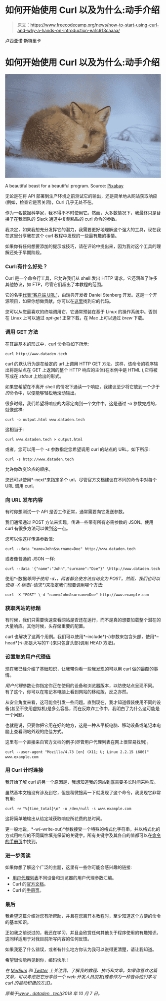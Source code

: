 # 如何开始使用 Curl 以及为什么:动手介绍

> 原文：<https://www.freecodecamp.org/news/how-to-start-using-curl-and-why-a-hands-on-introduction-ea1c913caaaa/>

卢西亚诺·斯特里卡

# 如何开始使用 Curl 以及为什么:动手介绍

![7T-1Ovw5prQKYXj9z1kBWfRLv9xXDmRLax9T](img/15bcc403781780a3ebc048dcff7316a4.png)

A beautiful beast for a beautiful program. Source: [Pixabay](https://pixabay.com/en/animal-fox-canine-cold-cute-1850186/)

无论是在将 API 部署到生产环境之前测试它的输出，还是简单地从网站获取响应(例如，检查它是否关闭)，Curl 几乎无处不在。

作为一名数据科学家，我不得不不时使用它。然而，大多数情况下，我最终只是替换了在我团队的 Slack 通道中复制粘贴的 curl 命令的参数。

我决定，如果我想充分发挥它的潜力，我需要更好地理解这个强大的工具，现在我在这里分享我在这个 curl 教程中发现的一些最有趣的事情。

如果你有任何想要添加的提示或技巧，请在评论中提出来，因为我对这个工具的理解还处于早期阶段。

### Curl:有什么好处？

Curl 是一个命令行工具，它允许我们从 shell 发出 HTTP 请求。它还涵盖了许多其他协议，如 FTP，尽管它们超出了本教程的范围。

它的名字[代表“客户端 URL”](https://en.wikipedia.org/wiki/CURL)，由瑞典开发者 Daniel Stenberg 开发。这是一个开源项目，如果你想做贡献，你可以在[这里](https://github.com/curl/curl)找到它的代码。

您可以从您最喜欢的终端调用它，它通常预装在基于 Linux 的操作系统中。否则在 Linux 上可以通过 *apt-get* 正常下载，在 Mac 上可以通过 *brew* 下载。

### 调用 GET 方法

在其最基本的形式中，curl 命令将如下所示:

```
curl http://www.dataden.tech
```

curl 的默认行为是在给定的 url 上调用 HTTP GET 方法。这样，该命令的程序输出将是站点在 GET 上返回的整个 HTTP 响应的主体(在本例中是 HTML ),它将被写成在 *stdout* 上给出的形式。

如果您希望在不离开 shell 的情况下通读一个响应，我建议至少将它放到一个少于*的*命令中，以便能够轻松地滚动输出。

很多时候，我们希望将响应的内容定向到一个文件中。这是通过 *-o* 参数完成的，就像这样:

```
curl -o output.html www.dataden.tech
```

这相当于:

```
curl www.dataden.tech > output.html
```

或者，您可以用一个 *-s* 参数指定您希望调用 curl 的站点的 URL，如下所示:

```
curl -s http://www.dataden.tech
```

允许你改变论点的顺序。

您还可以使用*–next*来指定多个 url，尽管官方文档建议在不同的命令中对每个 URL 调用 curl。

### 向 URL 发布内容

有时你想测试一个 API 是否工作正常，通常需要向它发送参数。

我们通常通过 POST 方法来实现，传递一些带有所有必需参数的 JSON。使用 curl 有很多方法可以做到这一点。

您可以像这样传递参数值:

```
curl --data "name=John&surname=Doe" http://www.dataden.tech
```

或者像普通的 JSON 一样:

```
curl --data '{"name":"John","surname":"Doe"}' \http://www.dataden.tech
```

使用*–数据*等同于使用 *-d，*，两者都会使方法自动变为 POST。然而，我们也可以使用 *-X* 标志(*–请求*)来指定我们想要调用哪个方法:

```
curl -X "POST" \-d "name=John&surname=Doe" http://www.example.com
```

### 获取网站的标题

有时候，我们只需要快速查看网站是否还在运行，而不是真的想要加载整个潜在的大量响应。其他时候，头存储重要的配置。

curl 也解决了这两个用例。我们可以使用*–include*(*-I*)参数来包含头部，使用*–head*(*-I*-那是大写的‘I’-)来只包含头部(调用 HEAD 方法)。

### 设置您的用户代理值

现在我已经介绍了基础知识，让我带你看一些我发现的可以用 curl 做的最酷的事情。

*用户代理*参数让你指定你正在使用的设备和浏览器版本，以防使站点呈现不同。
有了这个，你可以在笔记本电脑上看到网站的移动版，反之亦然。

从安全角度来看，这可能会引发一些问题。直到现在，我才知道假装使用不同的设备(甚至不使用虚拟机)是多么容易，而在反欺诈工作中，我明白了为什么这可能是一个问题。

也就是说，只要你把它用在好的地方，这是一种从平板电脑、移动设备或笔记本电脑上查看网站外观的绝佳方式。

这里有一个直接来自官方文档的例子(尽管用户代理列表在网上很容易找到)。

```
curl --user-agent "Mozilla/4.73 [en] (X11; U; Linux 2.2.15 i686)" www.example.com
```

### 用 Curl 计时连接

我开始了解 curl 的另一个原因是，我想知道我的网站到底需要多长时间来响应。

虽然基本文档没有涉及到它，但是稍微搜索一下就发现了这个命令，我发现它非常有用:

```
curl -w "%{time_total}\n" -o /dev/null -s www.example.com
```

这将简单地输出从给定域获取响应所花费的总时间。

更一般地说，*-w(–write-out)*参数接受一个特殊的格式化字符串，并以格式化的方式用响应的不同属性填充保留的关键字。所有关键字及其各自的值都可以在[命令的手册页](https://curl.haxx.se/docs/manpage.html)中找到。

### 进一步阅读

如果你想了解这个广泛的主题，这里有一些你可能会感兴趣的链接:

*   [用户代理列表](https://developers.whatismybrowser.com/useragents/explore/)不同设备和浏览器的用户代理参数汇编。
*   Curl 的[官方文档](https://curl.haxx.se/docs/httpscripting.html)。
*   Curl 的[手册页](https://curl.haxx.se/docs/manpage.html)。

### 最后

我希望这篇介绍对您有所帮助，并且在您离开本教程时，至少知道这个方便的命令的基本知识。

正如我之前说过的，我还在学习，并且会欣赏任何其他关于程序使用的有趣知识。这同样适用于对我目前所写内容的任何反馈。

如果我犯了什么错误，或者有什么地方你认为我可以说得更清楚，请让我知道。

希望很快能再见到你，编码快乐！

*在 [Medium](http://www.medium.com/@strikingloo) 和 [Twitter](http://www.twitter.com/strikingloo) 上关注我，了解我的教程、技巧和文章。如果你喜欢这篇文章，可以考虑把它分享给一个 web 开发人员朋友(或者作为一种告诉他们学习 curl 的被动积极的方式)。*

*原载于[www . dataden . tech](http://www.dataden.tech/programming/how-start-using-curl/)2018 年 10 月 7 日。*